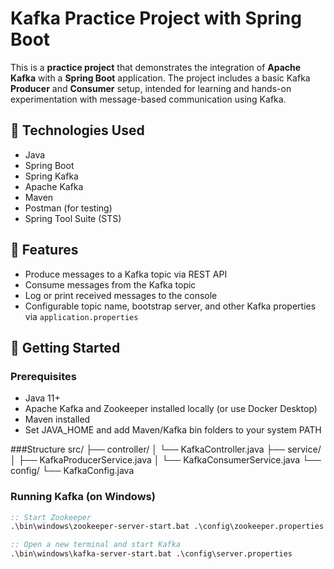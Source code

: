 # Kafka Practice Project with Spring Boot

This is a **practice project** that demonstrates the integration of **Apache Kafka** with a **Spring Boot** application. The project includes a basic Kafka **Producer** and **Consumer** setup, intended for learning and hands-on experimentation with message-based communication using Kafka.

## 🔧 Technologies Used

- Java
- Spring Boot
- Spring Kafka
- Apache Kafka
- Maven
- Postman (for testing)
- Spring Tool Suite (STS)

## 📌 Features

- Produce messages to a Kafka topic via REST API
- Consume messages from the Kafka topic
- Log or print received messages to the console
- Configurable topic name, bootstrap server, and other Kafka properties via `application.properties`

## 🚀 Getting Started

### Prerequisites

- Java 11+
- Apache Kafka and Zookeeper installed locally (or use Docker Desktop)
- Maven installed
- Set JAVA_HOME and add Maven/Kafka bin folders to your system PATH

###Structure
src/
├── controller/
│   └── KafkaController.java
├── service/
│   ├── KafkaProducerService.java
│   └── KafkaConsumerService.java
└── config/
    └── KafkaConfig.java


### Running Kafka (on Windows)

```cmd
:: Start Zookeeper
.\bin\windows\zookeeper-server-start.bat .\config\zookeeper.properties

:: Open a new terminal and start Kafka
.\bin\windows\kafka-server-start.bat .\config\server.properties
